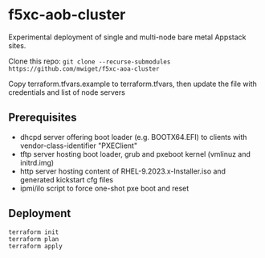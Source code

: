 # f5xc-aob-cluster

Experimental deployment of single and multi-node bare metal Appstack sites.

Clone this repo: `git clone --recurse-submodules https://github.com/mwiget/f5xc-aoa-cluster`

Copy terraform.tfvars.example to terraform.tfvars, then update the file with credentials 
and list of node servers

## Prerequisites

- dhcpd server offering boot loader (e.g. BOOTX64.EFI) to clients with vendor-class-identifier "PXEClient"
- tftp server hosting boot loader, grub and pxeboot kernel (vmlinuz and initrd.img)
- http server hosting content of RHEL-9.2023.x-Installer.iso and generated kickstart cfg files
- ipmi/ilo script to force one-shot pxe boot and reset

## Deployment

```
terraform init
terraform plan
terraform apply
```

